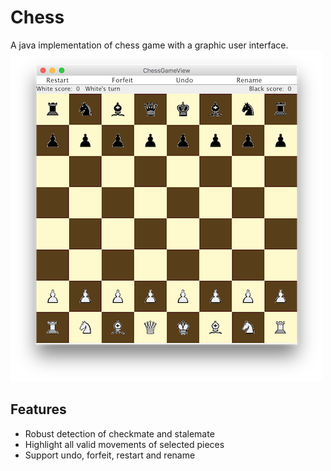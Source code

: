 # Chess
A java implementation of chess game with a graphic user interface.
![](./screenshots/initial.png)
## Features
* Robust detection of checkmate and stalemate
* Highlight all valid movements of selected pieces
* Support undo, forfeit, restart and rename
